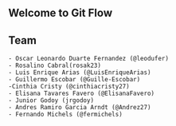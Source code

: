 ## Welcome to Git Flow

## Team
	- Oscar Leonardo Duarte Fernandez (@leodufer)
	- Rosalino Cabral(rosak23)
	- Luis Enrique Arias (@LuisEnriqueArias)
  	- Guillermo Escobar (@Guille-Escobar)
	-Cinthia Cristy (@cinthiacristy27)
	- Elisana Tavares Favero (@ElisanaFavero)
	- Junior Godoy (jrgodoy)
	- Andres Ramiro Garcia Arndt (@Andrez27)
	- Fernando Michels (@fermichels)
